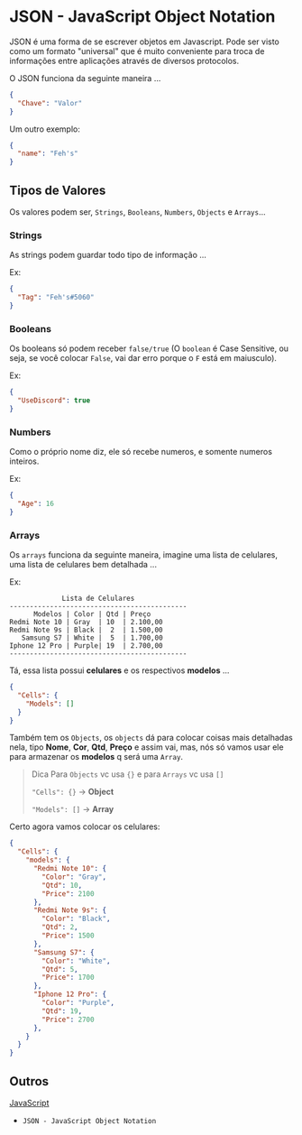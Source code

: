# JSON - JavaScript Object Notation

JSON é uma forma de se escrever objetos em Javascript. Pode ser visto como um formato "universal" que é muito conveniente para troca de informações entre aplicações através de diversos protocolos.

O JSON funciona da seguinte maneira ... 

```JSON
{
  "Chave": "Valor"
}
```

Um outro exemplo:

```JSON
{
  "name": "Feh's"
}
```

## Tipos de Valores

Os valores podem ser, `Strings`, `Booleans`, `Numbers`, `Objects` e `Arrays`...

### Strings

As strings podem guardar todo tipo de informação ... 

Ex:
```json
{
  "Tag": "Feh's#5060"
}
```

### Booleans

Os booleans só podem receber `false/true` (O `boolean` é Case Sensitive, ou seja, se você colocar `False`, vai dar erro porque o `F` está em maiusculo).

Ex:
```json
{
  "UseDiscord": true
}
```

### Numbers

Como o próprio nome diz, ele só recebe numeros, e somente numeros inteiros.

Ex:
```json
{
  "Age": 16
}
```

### Arrays

Os `arrays` funciona da seguinte maneira, imagine uma lista de celulares, uma lista de celulares bem detalhada ...

Ex: 
```
             Lista de Celulares
--------------------------------------------
      Modelos | Color | Qtd | Preço 
Redmi Note 10 | Gray  | 10  | 2.100,00
Redmi Note 9s | Black |  2  | 1.500,00
   Samsung S7 | White |  5  | 1.700,00
Iphone 12 Pro | Purple| 19  | 2.700,00
--------------------------------------------
```

Tá, essa lista possui **celulares** e os respectivos **modelos** ...

```json
{
  "Cells": {
    "Models": []
  }
}
```

Também tem os `Objects`, os `objects` dá para colocar coisas mais detalhadas nela, tipo **Nome**, **Cor**, **Qtd**, **Preço** e assim vai, mas, nós só vamos usar ele para armazenar os **modelos** q será uma `Array`.

> Dica
> Para `Objects` vc usa `{}` e para `Arrays` vc usa `[]`
>
> `"Cells": {}` -> **Object**
> 
> `"Models": []` -> **Array**

Certo agora vamos colocar os celulares:
```json
{
  "Cells": {
    "models": {
      "Redmi Note 10": {
        "Color": "Gray",
        "Qtd": 10,
        "Price": 2100
      },
      "Redmi Note 9s": {
        "Color": "Black",
        "Qtd": 2,
        "Price": 1500
      },
      "Samsung S7": {
        "Color": "White",
        "Qtd": 5,
        "Price": 1700
      },
      "Iphone 12 Pro": {
        "Color": "Purple",
        "Qtd": 19,
        "Price": 2700
      },
    }
  }
}
```

## Outros

[JavaScript][Url_JS]

- `JSON - JavaScript Object Notation`

[Url_JS]: ../README.md

<!-- Urls - Outros - Begin -->

<!-- Urls - Outros - Begin -->